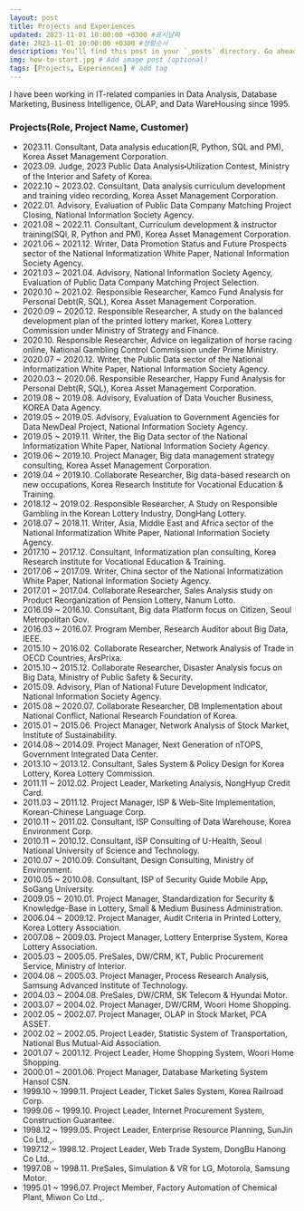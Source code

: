 ```yaml
---
layout: post
title: Projects and Experiences
updated: 2023-11-01 10:00:00 +0300 #표시날짜
date: 2023-11-01 10:00:00 +0300 #정렬순서
description: You’ll find this post in your `_posts` directory. Go ahead and edit it and re-build the site to see your changes. # Add post description (optional)
img: how-to-start.jpg # Add image post (optional)
tags: [Projects, Experiences] # add tag
---
```


I have been working in IT-related companies in Data Analysis, Database Marketing, Business Intelligence, OLAP, and Data WareHousing since 1995.

### Projects(Role, Project Name, Customer)
* 2023.11\.           Consultant, Data analysis education(R, Python, SQL and PM),  Korea Asset Management Corporation.
* 2023.09\.           Judge, 2023 Public Data Analysis⬝Utilization Contest, Ministry of the Interior and Safety of Korea.
* 2022.10 ~ 2023.02\. Consultant, Data analysis curriculum development and training video recording,  Korea Asset Management Corporation.
* 2022.01\.           Advisory, Evaluation of Public Data Company Matching Project Closing, National Information Society Agency.
* 2021.08 ~ 2022.11\. Consultant, Curriculum development & instructor training(SQl, R, Python and PM), Korea Asset Management Corporation.
* 2021.06 ~ 2021.12\. Writer, Data Promotion Status and Future Prospects sector of the National Informatization White Paper, National Information Society Agency.
* 2021.03 ~ 2021.04\. Advisory, National Information Society Agency, Evaluation of Public Data Company Matching Project Selection.
* 2020.10 ~ 2021.02\. Responsible Researcher, Kamco Fund Analysis for Personal Debt(R, SQL), Korea Asset Management Corporation.
* 2020.09 ~ 2020.12\. Responsible Researcher, A study on the balanced development plan of the printed lottery market, Korea Lottery Commission under  Ministry of Strategy and Finance.
* 2020.10\.			      Responsible Researcher, Advice on legalization of horse racing online, National Gambling Control Commission under Prime Ministry.
* 2020.07 ~ 2020.12\. Writer,  the Public Data sector of the National Informatization White Paper, National Information Society Agency.
* 2020.03 ~ 2020.06\. Responsible Researcher, Happy Fund Analysis for Personal Debt(R, SQL), Korea Asset Management Corporation.
* 2019.08 ~ 2019.08\. Advisory, Evaluation of Data Voucher Business, KOREA Data Agency.
* 2019.05 ~ 2019.05\. Advisory, Evaluation to Government Agencies for Data NewDeal Project, National Information Society Agency.
* 2019.05 ~ 2019.11\. Writer,  the Big Data sector of the National Informatization White Paper, National Information Society Agency.
* 2019.06 ~ 2019.10\. Project Manager, Big data management strategy consulting, Korea Asset Management Corporation.
* 2019.04 ~ 2019.10\. Collaborate Researcher, Big data-based research on new occupations, Korea Research Institute for Vocational Education & Training.
* 2018.12 ~ 2019.02\. Responsible Researcher, A Study on Responsible Gambling in the Korean Lottery Industry, DongHang Lottery.
* 2018.07 ~ 2018.11\. Writer,  Asia, Middle East and Africa sector of the National Informatization White Paper, National Information Society Agency.
* 2017.10 ~ 2017.12\. Consultant, Informatization plan consulting, Korea Research Institute for Vocational Education & Training.
* 2017.06 ~ 2017.09\. Writer, China sector of the National Informatization White Paper, National Information Society Agency.
* 2017.01 ~ 2017.04\. Collaborate Researcher, Sales Analysis study on Product Reorganization of Pension Lottery, Nanum Lotto.
* 2016.09 ~ 2016.10\. Consultant, Big data Platform focus on Citizen, Seoul Metropolitan Gov. 
* 2016.03 ~ 2016.07\. Program Member, Research Auditor about Big Data, IEEE.
* 2015.10 ~ 2016.02\. Collaborate Researcher, Network Analysis of Trade in OECD Countries, ArsPrixa.
* 2015.10 ~ 2015.12\. Collaborate Researcher, Disaster Analysis focus on  Big  Data,  Ministry  of  Public  Safety  & Security.
* 2015.09\.           Advisory, Plan of National Future Development Indicator, National Information Society Agency.
* 2015.08 ~ 2020.07\. Collaborate Researcher, DB Implementation about National Conflict, National Research Foundation of Korea.
* 2015.01 ~ 2015.06\. Project Manager, Network Analysis of Stock Market, Institute of Sustainability.
* 2014.08 ~ 2014.09\. Project Manager, Next Generation of nTOPS, Government Integrated Data Center.
* 2013.10 ~ 2013.12\. Consultant, Sales System & Policy Design for Korea Lottery, Korea Lottery Commission.
* 2011.11 ~ 2012.02\. Project Leader, Marketing Analysis, NongHyup Credit Card.
* 2011.03 ~ 2011.12\. Project Manager, ISP & Web-Site Implementation, Korean-Chinese Language Corp. 
* 2010.11 ~ 2011.02\. Consultant, ISP Consulting of Data Warehouse, Korea Environment Corp.
* 2010.11 ~ 2010.12\. Consultant, ISP Consulting of U-Health, Seoul National University of Science and Technology.
* 2010.07 ~ 2010.09\. Consultant, Design Consulting, Ministry of Environment.
* 2010.05 ~ 2010.08\. Consultant, ISP of Security Guide Mobile App, SoGang University.
* 2009.05 ~ 2010.01\. Project Manager, Standardization for Security & Knowledge-Base in Lottery, Small & Medium Business Administration.
* 2006.04 ~ 2009.12\. Project Manager, Audit  Criteria  in Printed  Lottery,  Korea  Lottery  Association.
* 2007.08 ~ 2009.03\. Project Manager, Lottery Enterprise System, Korea Lottery Association.
* 2005.03 ~ 2005.05\. PreSales, DW/CRM, KT, Public Procurement Service, Ministry of Interior.
* 2004.08 ~ 2005.03\. Project Manager, Process Research Analysis, Samsung Advanced Institute of Technology.
* 2004.03 ~ 2004.08\. PreSales, DW/CRM, SK Telecom & Hyundai Motor.
* 2003.07 ~ 2004.02\. Project Manager, DW/CRM, Woori Home Shopping.
* 2002.05 ~ 2002.07\. Project Manager, OLAP in Stock Market, PCA ASSET.
* 2002.02 ~ 2002.05\. Project Leader, Statistic System of Transportation, National Bus Mutual-Aid Association.
* 2001.07 ~ 2001.12\. Project Leader, Home Shopping System, Woori Home Shopping.
* 2000.01 ~ 2001.06\. Project Manager, Database Marketing System Hansol CSN.
* 1999.10 ~ 1999.11\. Project Leader, Ticket Sales System, Korea Railroad Corp.
* 1999.06 ~ 1999.10\. Project Leader, Internet Procurement System, Construction Guarantee.
* 1998.12 ~ 1999.05\. Project Leader, Enterprise  Resource  Planning,  SunJin  Co Ltd.,.
* 1997.12 ~ 1998.12\. Project Leader, Web  Trade  System,  DongBu  Hanong  Co  Ltd.,.
* 1997.08 ~ 1998.11\. PreSales, Simulation & VR for LG, Motorola, Samsung Motor.
* 1995.01 ~ 1996.07\. Project Member, Factory Automation of Chemical Plant, Miwon Co Ltd.,.
